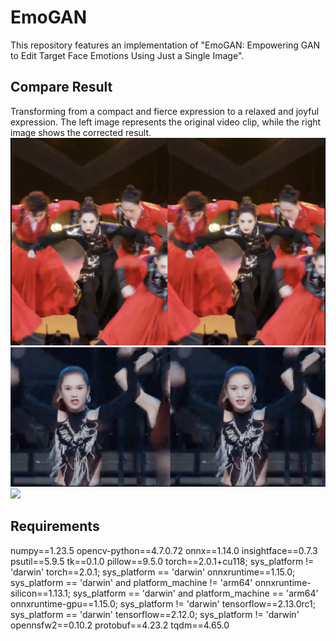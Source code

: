 # EmoGAN
This repository features an implementation of "EmoGAN: Empowering GAN to Edit Target Face Emotions Using Just a Single Image".

## Compare Result
Transforming from a compact and fierce expression to a relaxed and joyful expression.
The left image represents the original video clip, while the right image shows the corrected result.
![](img/1.png)
![](img/2.png)
![](img/３.png)

## Requirements
numpy==1.23.5
opencv-python==4.7.0.72
onnx==1.14.0
insightface==0.7.3
psutil==5.9.5
tk==0.1.0
pillow==9.5.0
torch==2.0.1+cu118; sys_platform != 'darwin'
torch==2.0.1; sys_platform == 'darwin'
onnxruntime==1.15.0; sys_platform == 'darwin' and platform_machine != 'arm64'
onnxruntime-silicon==1.13.1; sys_platform == 'darwin' and platform_machine == 'arm64'
onnxruntime-gpu==1.15.0; sys_platform != 'darwin'
tensorflow==2.13.0rc1; sys_platform == 'darwin'
tensorflow==2.12.0; sys_platform != 'darwin'
opennsfw2==0.10.2
protobuf==4.23.2
tqdm==4.65.0
